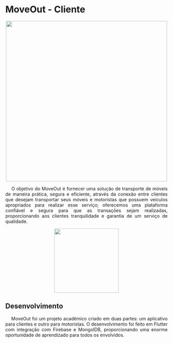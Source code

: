 # MoveOut - Cliente

<p align="center">
  <img src="https://github.com/user-attachments/assets/2842474a-d456-488f-b161-eae4d9805a50" width="500"/>
</p>

<p align="justify">
&nbsp;&nbsp;&nbsp;&nbsp;O objetivo do MoveOut é fornecer uma solução de transporte de móveis de maneira prática, segura e eficiente, através da conexão entre clientes que desejam transportar seus móveis e motoristas que possuem veículos apropriados para realizar esse serviço; oferecemos uma plataforma confiável e segura para que as transações sejam realizadas, proporcionando aos clientes tranquilidade e garantia de um serviço de qualidade.
</p>
<p align="center">
<img src="https://github.com/user-attachments/assets/1ade1fb2-aa8f-487c-8727-86885f9d33b7" width="200">
</p>

## Desenvolvimento

<p align="justify">
&nbsp;&nbsp;&nbsp;&nbsp;MoveOut foi um projeto acadêmico criado em duas partes: um aplicativo para clientes e outro para motoristas. O desenvolvimento foi feito em Flutter com integração com Firebase e MongolDB, proporcionando uma enorme oportunidade de aprendizado para todos os envolvidos.
</p>
